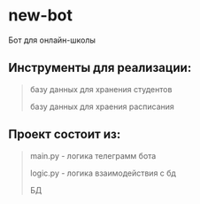 # new-bot
Бот для онлайн-школы


## Инструменты для реализации:
> базу данных для хранения студентов
> 
> базу данных для храения расписания

## Проект состоит из:
> main.py - логика телеграмм бота
> 
> logic.py - логика взаимодействия с бд
> 
> БД
